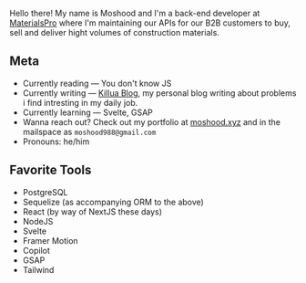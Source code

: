 Hello there! My name is Moshood and I'm a back-end developer at [MaterialsPro](https://www.materialspro.ng/) where I'm maintaining our APIs for our B2B customers to buy, sell and deliver hight volumes of construction materials. 



## Meta
* Currently reading — You don't know JS
* Currently writing — [Killua Blog](https://medium.com/@moshood988), my personal blog writing about problems i find intresting in my daily job. 
* Currently learning — Svelte, GSAP
* Wanna reach out? Check out my portfolio at [moshood.xyz](www.moshood.xyz) and in the mailspace as `moshood988@gmail.com`
* Pronouns: he/him

## Favorite Tools
* PostgreSQL
* Sequelize (as accompanying ORM to the above)
* React (by way of NextJS these days)
* NodeJS 
* Svelte
* Framer Motion
* Copilot
* GSAP
* Tailwind

